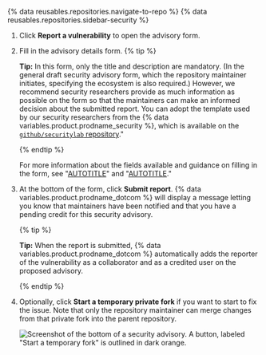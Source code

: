 {% data reusables.repositories.navigate-to-repo %}
{% data reusables.repositories.sidebar-security %}
1. Click **Report a vulnerability** to open the advisory form.
1. Fill in the advisory details form.
   {% tip %}

   **Tip:** In this form, only the title and description are mandatory. (In the general draft security advisory form, which the repository maintainer initiates, specifying the ecosystem is also required.) However, we recommend security researchers provide as much information as possible on the form so that the maintainers can make an informed decision about the submitted report. You can adopt the template used by our security researchers from the {% data variables.product.prodname_security %}, which is available on the [`github/securitylab` repository](https://github.com/github/securitylab/blob/main/docs/report-template.md)."

   {% endtip %}

   For more information about the fields available and guidance on filling in the form, see "[AUTOTITLE](/code-security/security-advisories/working-with-repository-security-advisories/creating-a-repository-security-advisory)" and "[AUTOTITLE](/code-security/security-advisories/guidance-on-reporting-and-writing-information-about-vulnerabilities/best-practices-for-writing-repository-security-advisories)."

1. At the bottom of the form, click **Submit report**. {% data variables.product.prodname_dotcom %} will display a message letting you know that maintainers have been notified and that you have a pending credit for this security advisory.

   {% tip %}

   **Tip:** When the report is submitted, {% data variables.product.prodname_dotcom %} automatically adds the reporter of the vulnerability as a collaborator and as a credited user on the proposed advisory.

   {% endtip %}

1. Optionally, click **Start a temporary private fork** if you want to start to fix the issue. Note that only the repository maintainer can merge changes from that private fork into the parent repository.

   ![Screenshot of the bottom of a security advisory. A button, labeled "Start a temporary fork" is outlined in dark orange.](/assets/images/help/security/advisory-start-a-temporary-private-fork-button.png)
